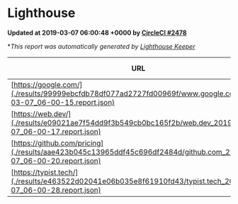 
# Lighthouse

**Updated at 2019-03-07 06:00:48 +0000 by [CircleCI #2478](https://circleci.com/gh/ItinerisLtd/lighthouse-keeper-example/2478)**

**This report was automatically generated by [Lighthouse Keeper](https://github.com/itinerisltd/lighthouse-keeper)*

| URL | Performance | Accessibility | Best Practices | SEO | PWA | Updated At |
| --- | --- | --- | --- | --- | --- | --- |
| [https://google.com/](./results/99999ebcfdb78df077ad2727fd00969f/www.google.com_2019-03-07_06-00-15.report.json) | 0.95 | 0.71 | 0.93 | 0.8 | 0.58 | 2019-03-07T06:00:15.997Z |
| [https://web.dev/](./results/e09021ae7f54dd9f3b549cb0bc165f2b/web.dev_2019-03-07_06-00-17.report.json) | 0.96 | 0.93 | 0.93 | 0.91 | 1 | 2019-03-07T06:00:17.604Z |
| [https://github.com/pricing](./results/aae423b045c13965ddf45c696df2484d/github.com_2019-03-07_06-00-20.report.json) | 0.8 | 0.89 | 0.93 | 0.9 | 0.58 | 2019-03-07T06:00:20.269Z |
| [https://typist.tech/](./results/e463522d02041e06b035e8f61910fd43/typist.tech_2019-03-07_06-00-28.report.json) | 1 |  |  |  |  | 2019-03-07T06:00:28.156Z |
